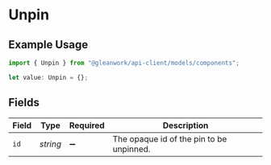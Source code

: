 # Unpin

## Example Usage

```typescript
import { Unpin } from "@gleanwork/api-client/models/components";

let value: Unpin = {};
```

## Fields

| Field                                    | Type                                     | Required                                 | Description                              |
| ---------------------------------------- | ---------------------------------------- | ---------------------------------------- | ---------------------------------------- |
| `id`                                     | *string*                                 | :heavy_minus_sign:                       | The opaque id of the pin to be unpinned. |